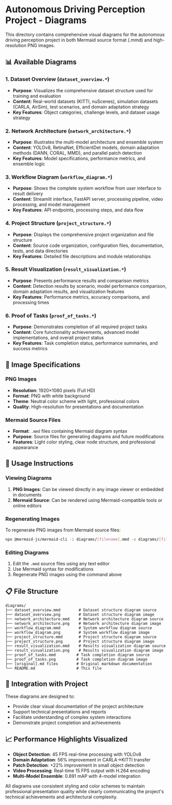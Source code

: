 # Autonomous Driving Perception Project - Diagrams

This directory contains comprehensive visual diagrams for the autonomous driving perception project in both Mermaid source format (.mmd) and high-resolution PNG images.

## 📊 Available Diagrams

### 1. Dataset Overview (`dataset_overview.*`)
- **Purpose**: Visualizes the comprehensive dataset structure used for training and evaluation
- **Content**: Real-world datasets (KITTI, nuScenes), simulation datasets (CARLA, AirSim), test scenarios, and domain adaptation strategy
- **Key Features**: Object categories, challenge levels, and dataset usage strategy

### 2. Network Architecture (`network_architecture.*`)
- **Purpose**: Illustrates the multi-model architecture and ensemble system
- **Content**: YOLOv8, RetinaNet, EfficientDet models, domain adaptation methods (DANN, CORAL, MMD), and parallel patch detection
- **Key Features**: Model specifications, performance metrics, and ensemble logic

### 3. Workflow Diagram (`workflow_diagram.*`)
- **Purpose**: Shows the complete system workflow from user interface to result delivery
- **Content**: Streamlit interface, FastAPI server, processing pipeline, video processing, and model management
- **Key Features**: API endpoints, processing steps, and data flow

### 4. Project Structure (`project_structure.*`)
- **Purpose**: Displays the comprehensive project organization and file structure
- **Content**: Source code organization, configuration files, documentation, tests, and data directories
- **Key Features**: Detailed file descriptions and module relationships

### 5. Result Visualization (`result_visualization.*`)
- **Purpose**: Presents performance results and comparison metrics
- **Content**: Detection results by scenario, model performance comparison, domain adaptation results, and visualization features
- **Key Features**: Performance metrics, accuracy comparisons, and processing times

### 6. Proof of Tasks (`proof_of_tasks.*`)
- **Purpose**: Demonstrates completion of all required project tasks
- **Content**: Core functionality achievements, advanced model implementations, and overall project status
- **Key Features**: Task completion status, performance summaries, and success metrics

## 🎨 Image Specifications

### PNG Images
- **Resolution**: 1920×1080 pixels (Full HD)
- **Format**: PNG with white background
- **Theme**: Neutral color scheme with light, professional colors
- **Quality**: High-resolution for presentations and documentation

### Mermaid Source Files
- **Format**: `.mmd` files containing Mermaid diagram syntax
- **Purpose**: Source files for generating diagrams and future modifications
- **Features**: Light color styling, clear node structure, and professional appearance

## 🔧 Usage Instructions

### Viewing Diagrams
1. **PNG Images**: Can be viewed directly in any image viewer or embedded in documents
2. **Mermaid Source**: Can be rendered using Mermaid-compatible tools or online editors

### Regenerating Images
To regenerate PNG images from Mermaid source files:
```bash
npx @mermaid-js/mermaid-cli -i diagrams/[filename].mmd -o diagrams/[filename].png -t neutral -w 1920 -H 1080 -b white
```

### Editing Diagrams
1. Edit the `.mmd` source files using any text editor
2. Use Mermaid syntax for modifications
3. Regenerate PNG images using the command above

## 📋 File Structure

```
diagrams/
├── dataset_overview.mmd        # Dataset structure diagram source
├── dataset_overview.png        # Dataset structure diagram image
├── network_architecture.mmd    # Network architecture diagram source
├── network_architecture.png    # Network architecture diagram image
├── workflow_diagram.mmd        # System workflow diagram source
├── workflow_diagram.png        # System workflow diagram image
├── project_structure.mmd       # Project structure diagram source
├── project_structure.png       # Project structure diagram image
├── result_visualization.mmd    # Results visualization diagram source
├── result_visualization.png    # Results visualization diagram image
├── proof_of_tasks.mmd         # Task completion diagram source
├── proof_of_tasks.png         # Task completion diagram image
├── [original].md files        # Original markdown documentation
└── README.md                  # This file
```

## 🎯 Integration with Project

These diagrams are designed to:
- Provide clear visual documentation of the project architecture
- Support technical presentations and reports
- Facilitate understanding of complex system interactions
- Demonstrate project completion and achievements

## 📈 Performance Highlights Visualized

- **Object Detection**: 45 FPS real-time processing with YOLOv8
- **Domain Adaptation**: 56% improvement in CARLA→KITTI transfer
- **Patch Detection**: +22% improvement in small object detection
- **Video Processing**: Real-time 15 FPS output with H.264 encoding
- **Multi-Model Ensemble**: 0.891 mAP with 4-model integration

All diagrams use consistent styling and color schemes to maintain professional presentation quality while clearly communicating the project's technical achievements and architectural complexity. 